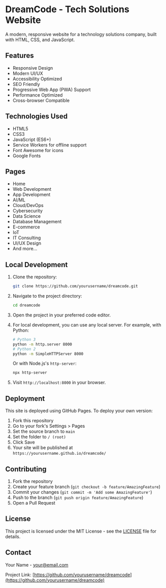 # DreamCode - Tech Solutions Website

A modern, responsive website for a technology solutions company, built with HTML, CSS, and JavaScript.

## Features

- Responsive Design
- Modern UI/UX
- Accessibility Optimized
- SEO Friendly
- Progressive Web App (PWA) Support
- Performance Optimized
- Cross-browser Compatible

## Technologies Used

- HTML5
- CSS3
- JavaScript (ES6+)
- Service Workers for offline support
- Font Awesome for icons
- Google Fonts

## Pages

- Home
- Web Development
- App Development
- AI/ML
- Cloud/DevOps
- Cybersecurity
- Data Science
- Database Management
- E-commerce
- IoT
- IT Consulting
- UI/UX Design
- And more...

## Local Development

1. Clone the repository:
   ```bash
   git clone https://github.com/yourusername/dreamcode.git
   ```

2. Navigate to the project directory:
   ```bash
   cd dreamcode
   ```

3. Open the project in your preferred code editor.

4. For local development, you can use any local server. For example, with Python:
   ```bash
   # Python 3
   python -m http.server 8000
   # Python 2
   python -m SimpleHTTPServer 8000
   ```

   Or with Node.js's `http-server`:
   ```bash
   npx http-server
   ```

5. Visit `http://localhost:8000` in your browser.

## Deployment

This site is deployed using GitHub Pages. To deploy your own version:

1. Fork this repository
2. Go to your fork's Settings > Pages
3. Set the source branch to `main`
4. Set the folder to `/ (root)`
5. Click Save
6. Your site will be published at `https://yourusername.github.io/dreamcode/`

## Contributing

1. Fork the repository
2. Create your feature branch (`git checkout -b feature/AmazingFeature`)
3. Commit your changes (`git commit -m 'Add some AmazingFeature'`)
4. Push to the branch (`git push origin feature/AmazingFeature`)
5. Open a Pull Request

## License

This project is licensed under the MIT License - see the [LICENSE](LICENSE) file for details.

## Contact

Your Name - [your@email.com](mailto:your@email.com)

Project Link: [https://github.com/yourusername/dreamcode](https://github.com/yourusername/dreamcode) 